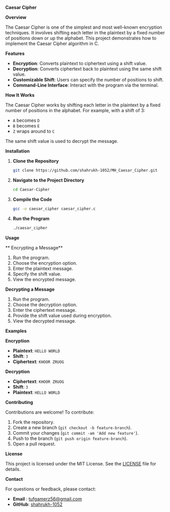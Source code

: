 **Caesar Cipher**

 **Overview**

The Caesar Cipher is one of the simplest and most well-known encryption techniques. It involves shifting each letter in the plaintext by a fixed number of positions down or up the alphabet. This project demonstrates how to implement the Caesar Cipher algorithm in C.

 **Features**

- **Encryption**: Converts plaintext to ciphertext using a shift value.
- **Decryption**: Converts ciphertext back to plaintext using the same shift value.
- **Customizable Shift**: Users can specify the number of positions to shift.
- **Command-Line Interface**: Interact with the program via the terminal.

 **How It Works**

The Caesar Cipher works by shifting each letter in the plaintext by a fixed number of positions in the alphabet. For example, with a shift of 3:
- `A` becomes `D`
- `B` becomes `E`
- `Z` wraps around to `C`

The same shift value is used to decrypt the message.

 **Installation**

1. **Clone the Repository**

   ```bash
   git clone https://github.com/shahrukh-1052/MH_Caesar_Cipher.git
   ```

2. **Navigate to the Project Directory**

   ```bash
   cd Caesar-Cipher
   ```

3. **Compile the Code**

   ```bash
   gcc -o caesar_cipher caesar_cipher.c
   ```

4. **Run the Program**

   ```bash
   ./caesar_cipher
   ```

 **Usage**

** Encrypting a Message**

1. Run the program.
2. Choose the encryption option.
3. Enter the plaintext message.
4. Specify the shift value.
5. View the encrypted message.

 **Decrypting a Message**

1. Run the program.
2. Choose the decryption option.
3. Enter the ciphertext message.
4. Provide the shift value used during encryption.
5. View the decrypted message.

 **Examples**

**Encryption**

- **Plaintext**: `HELLO WORLD`
- **Shift**: `3`
- **Ciphertext**: `KHOOR ZRUOG`

**Decryption**

- **Ciphertext**: `KHOOR ZRUOG`
- **Shift**: `3`
- **Plaintext**: `HELLO WORLD`

 **Contributing**

Contributions are welcome! To contribute:

1. Fork the repository.
2. Create a new branch (`git checkout -b feature-branch`).
3. Commit your changes (`git commit -am 'Add new feature'`).
4. Push to the branch (`git push origin feature-branch`).
5. Open a pull request.

**License**

This project is licensed under the MIT License. See the [LICENSE](LICENSE) file for details.

**Contact**

For questions or feedback, please contact:

- **Email** : tufgamerz56@gmail.com
- **GitHub**: [shahrukh-1052](https://github.com/shahrukh-1052)
